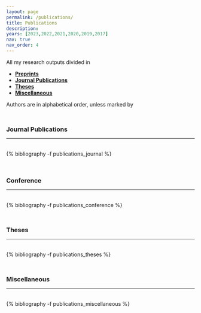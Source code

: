 ```yaml
---
layout: page
permalink: /publications/
title: Publications
description: 
years: [2023,2022,2021,2020,2019,2017]
nav: true
nav_order: 4
---
```

<!-- _pages/publications.md -->



<p> 
All my research outputs divided in 
</p>


<p>
<ul>
    <li><a href="#preprint"><b>Preprints</b></a></li>
    <li><a href="#journal"><b>Journal Publications</b></a></li>
    <li><a href="#theses"><b>Theses</b></a></li>
    <li><a href="#miscellaneous"><b>Miscellaneous</b></a></li>
</ul>
</p>


<p>
Authors are in alphabetical order, unless marked by <i class="fas fa-hashtag" style="font-size: 0.9em;"></i>
</p>



<div class="publications">

<a id="journal"><h3 style="margin-top: 3rem; margin-bottom: 0.3rem;"><b>Journal Publications</b></h3></a>
<hr style="color: var(--global-text-color); height: 1px; margin-bottom: 2rem;">
{% bibliography -f publications_journal %}

<a id="preprint"><h3 style="margin-top: 3.3rem; margin-bottom: 0.3rem;"><b>Conference</b></h3></a> 
<hr style="color: var(--global-text-color); height: 1px; margin-bottom: 2rem;">
{% bibliography -f publications_conference %}

<a id="theses"><h3 style="margin-top: 3rem; margin-bottom: 0.3rem;"><b>Theses</b></h3></a>
<hr style="color: var(--global-text-color); height: 1px; margin-bottom: 2rem;">
{% bibliography -f publications_theses %}


<a id="miscellaneous"><h3 style="margin-top: 3rem; margin-bottom: 0.3rem;"><b>Miscellaneous</b></h3></a>
<hr style="color: var(--global-text-color); height: 1px; margin-bottom: 2rem;">
{% bibliography -f publications_miscellaneous %}

</div>



